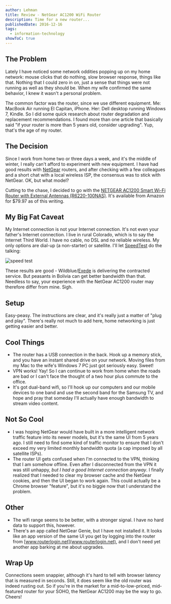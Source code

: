 ```yaml
---
author: Lehman
title: Review - NetGear AC1200 WiFi Router
description: Time for a new router...
publishedDate: 2016-12-16
tags:
  - information-technology
showToC: true
---
```


## The Problem

Lately I have noticed some network oddities popping up on my home network: mouse clicks that do nothing, slow browser response, things like that. Nothing that I could zero in on, just a sense that things were not running as well as they should be. When my wife confirmed the same behavior, I knew it wasn't a personal problem.

The common factor was the router, since we use different equipment. Me: MacBook Air running El Capitan, iPhone. Her: Dell desktop running Windows 7, Kindle. So I did some quick research about router degradation and replacement recommendations. I found more than one article that basically said "if your router is more than 5 years old, consider upgrading". Yup, that's the age of my router.

## The Decision

Since I work from home two or three days a week, and it's the middle of winter, I really can't afford to experiment with new equipment. I have had good results with [NetGear](http://netgear.com/) routers, and after checking with a few colleagues and a short chat with a local wireless ISP, the consensus was to stick with NetGear. OK, but what model?

Cutting to the chase, I decided to go with the [NETGEAR AC1200 Smart Wi-Fi Router with External Antennas (R6220-100NAS)](http://netgear.com/home/products/networking/wifi-routers/R6220.aspx). It's available from Amazon for $79.97 as of this writing.

## My Big Fat Caveat

My Internet connection is not your Internet connection. It's not even your father's Internet connection. I live in rural Colorado, which is to say the Internet Third World. I have no cable, no DSL and no reliable wireless. My only options are dial-up (a non-starter) or satellite. I'll let [SpeedTest](http://www.speedtest.net/) do the talking:

![speed test](@/assets/images/posts/speed_test_the_cwl_zone.png)

These results are good - Wildblue/[Exede](http://www.exede.com/) is delivering the contracted service. But peasants in Bolivia can get better bandwidth than that. Needless to say, your experience with the NetGear AC1200 router may therefore differ from mine. Sigh.

## Setup

Easy-peasy. The instructions are clear, and it's really just a matter of "plug and play". There's really not much to add here, home networking is just getting easier and better.

## Cool Things

- The router has a USB connection in the back. Hook up a memory stick, and you have an instant shared drive on your network. Moving files from my Mac to the wife's Windows 7 PC just got seriously easy. Sweet!
- VPN works! Yay! So I can continue to work from home when the roads are bad or I can't face the thought of a two hour plus commute to the office.
- It's got dual-band wifi, so I'll hook up our computers and our mobile devices to one band and use the second band for the Samsung TV, and hope and pray that someday I'll actually have enough bandwidth to stream video content.

## Not So Cool

- I was hoping NetGear would have built in a more intelligent network traffic feature into its newer models, but it's the same UI from 5 years ago. I still need to find some kind of traffic monitor to ensure that I don't exceed my very limited monthly bandwidth quota (a cap imposed by all satellite ISPs).
- The router UI gets confused when I'm connected to the VPN, thinking that I am somehow offline. Even after I disconnected from the VPN it was still unhappy, _but I had a good Internet connection anyway_. I finally realized that I needed to clear my browser cache and the NetGear cookies, and then the UI began to work again. This could actually be a Chrome browser "feature", but it's no biggie now that I understand the problem.

## Other

- The wifi range seems to be better, with a stronger signal. I have no hard data to support this, however.
- There's an app called NetGear Genie, but I have not installed it. It looks like an app version of the same UI you get by logging into the router from [www.routerlogin.net](www.routerlogin.net), and I don't need yet another app barking at me about upgrades.

## Wrap Up

Connections seem snappier, although it's hard to tell with browser latency that is measured in seconds. Still, it does seem like the old router was indeed rusting out. So if you're in the market for a mid-to-low-priced, mid-featured router for your SOHO, the NetGear AC1200 may be the way to go. Cheers!
